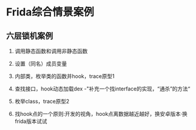 # Frida综合情景案例
## 六层锁机案例
1. 调用静态函数和调用非静态函数
2. 设置（同名）成员变量
3. 内部类，枚举类的函数并hook，trace原型1
4. 查找接口，hook动态加载dex -"补充一个找interface的实现，“通杀”的方法“
5. 枚举class，trace原型2

6. 找hook点的一个原则:开发的视角，hook点离数据越近越好，换安卓版本·换frida版本试试